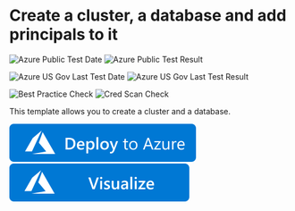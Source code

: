 # Create a cluster, a database and add principals to it

![Azure Public Test Date](https://azurequickstartsservice.blob.core.windows.net/badges/101-kusto-cluster-database/PublicLastTestDate.svg)
![Azure Public Test Result](https://azurequickstartsservice.blob.core.windows.net/badges/101-kusto-cluster-database/PublicDeployment.svg)

![Azure US Gov Last Test Date](https://azurequickstartsservice.blob.core.windows.net/badges/101-kusto-cluster-database/FairfaxLastTestDate.svg)
![Azure US Gov Last Test Result](https://azurequickstartsservice.blob.core.windows.net/badges/101-kusto-cluster-database/FairfaxDeployment.svg)

![Best Practice Check](https://azurequickstartsservice.blob.core.windows.net/badges/101-kusto-cluster-database/BestPracticeResult.svg)
![Cred Scan Check](https://azurequickstartsservice.blob.core.windows.net/badges/101-kusto-cluster-database/CredScanResult.svg)

This template allows you to create a cluster and a database.

[![Deploy To Azure](https://raw.githubusercontent.com/Azure/azure-quickstart-templates/master/1-CONTRIBUTION-GUIDE/images/deploytoazure.svg?sanitize=true)](https://portal.azure.com/#create/Microsoft.Template/uri/https%3A%2F%2Fraw.githubusercontent.com%2FAzure%2Fazure-quickstart-templates%2Fmaster%2F101-kusto-cluster-database%2Fazuredeploy.json)  [![Visualize](https://raw.githubusercontent.com/Azure/azure-quickstart-templates/master/1-CONTRIBUTION-GUIDE/images/visualizebutton.svg?sanitize=true)](http://armviz.io/#/?load=https%3A%2F%2Fraw.githubusercontent.com%2FAzure%2Fazure-quickstart-templates%2Fmaster%2F101-kusto-cluster-database%2Fazuredeploy.json)





